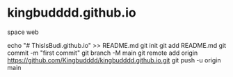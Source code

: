 # kingbudddd.github.io
space web

echo "# ThisIsBudi.github.io" >> README.md
git init
git add README.md
git commit -m "first commit"
git branch -M main
git remote add origin https://github.com/Kingbudddd/kingbudddd.github.io.git
git push -u origin main
